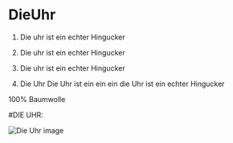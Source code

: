 # DieUhr

1. Die uhr ist ein echter Hingucker

2. Die uhr ist ein echter Hingucker

3. Die uhr ist ein echter Hingucker

4. Die Uhr Die Uhr ist ein ein ein die Uhr ist ein echter Hingucker

100% Baumwolle


#DIE UHR:

![Die Uhr image](https://cdn.discordapp.com/attachments/690247858099978344/1044684006496673792/DieUhr.PNG)
